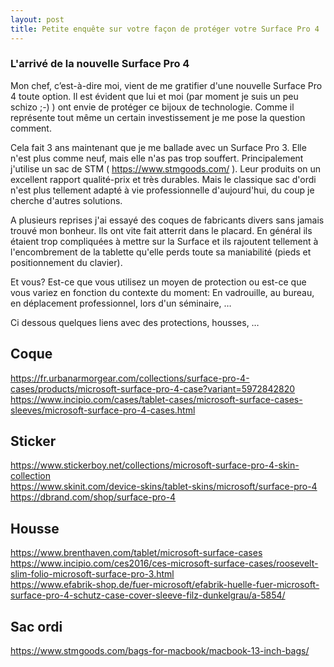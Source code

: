 ```yaml
---
layout: post
title: Petite enquête sur votre façon de protéger votre Surface Pro 4  
---  
```

### L'arrivé de la nouvelle Surface Pro 4  
Mon chef, c’est-à-dire moi, vient de me gratifier d'une nouvelle Surface Pro 4 toute option. Il est évident que lui et moi (par moment je suis un peu schizo ;-) ) ont envie de protéger ce bijoux de technologie. Comme il représente tout même un certain investissement je me pose la question comment.  
  
Cela fait 3 ans maintenant que je me ballade avec un Surface Pro 3. Elle n'est plus comme neuf, mais elle n'as pas trop souffert. Principalement j'utilise un sac de STM ( https://www.stmgoods.com/ ). Leur produits on un excellent rapport qualité-prix et très durables. Mais le classique sac d'ordi n'est plus tellement adapté à vie professionnelle d'aujourd'hui, du coup je cherche d'autres solutions.  
  
A plusieurs reprises j'ai essayé des coques de fabricants divers sans jamais trouvé mon bonheur. Ils ont vite fait atterrit dans le placard. En général ils étaient trop compliquées à mettre sur la Surface et ils rajoutent tellement à l'encombrement de la tablette qu'elle perds toute sa maniabilité (pieds et positionnement du clavier).  
  
Et vous? Est-ce que vous utilisez un moyen de protection ou est-ce que vous variez en fonction du contexte du moment: En vadrouille, au bureau, en déplacement professionnel, lors d'un séminaire, …  
  
Ci dessous quelques liens avec des protections, housses, …  
  
## Coque  
https://fr.urbanarmorgear.com/collections/surface-pro-4-cases/products/microsoft-surface-pro-4-case?variant=5972842820  
https://www.incipio.com/cases/tablet-cases/microsoft-surface-cases-sleeves/microsoft-surface-pro-4-cases.html  
  
## Sticker  
https://www.stickerboy.net/collections/microsoft-surface-pro-4-skin-collection  
https://www.skinit.com/device-skins/tablet-skins/microsoft/surface-pro-4  
https://dbrand.com/shop/surface-pro-4  
  
## Housse  
https://www.brenthaven.com/tablet/microsoft-surface-cases  
https://www.incipio.com/ces2016/ces-microsoft-surface-cases/roosevelt-slim-folio-microsoft-surface-pro-3.html  
https://www.efabrik-shop.de/fuer-microsoft/efabrik-huelle-fuer-microsoft-surface-pro-4-schutz-case-cover-sleeve-filz-dunkelgrau/a-5854/  
  
## Sac ordi  
https://www.stmgoods.com/bags-for-macbook/macbook-13-inch-bags/  

